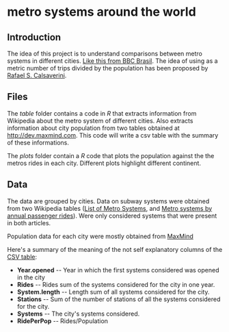 metro systems around the world 
==============================================

Introduction
-------------

The idea of this project is to understand comparisons between metro systems in different cities. [Like this from BBC Brasil](http://www.bbc.co.uk/portuguese/videos_e_fotos/2014/01/140102_china_metro_rp.shtml). The idea of ​​using as a metric number of trips divided by the population has been proposed by [Rafael S. Calsaverini](https://twitter.com/rcalsaverini/status/422701192045924352).

Files
----------

The *table* folder contains a code in *R* that extracts information from Wikipedia about the metro system of different cities. Also extracts information about city population from two tables obtained at http://dev.maxmind.com. This code will write a csv table with the summary of these informations.

The *plots* folder contain a *R* code that plots the population against the the metros rides in each city. Different plots highlight different continent. 

Data
----------

The data are grouped by cities. Data on subway systems were obtained from two Wikipedia tables ([List of Metro Systems](http://en.wikipedia.org/wiki/List_of_metro_systems), and [Metro systems by annual passenger rides](http://en.wikipedia.org/wiki/Metro_systems_by_annual_passenger_rides)). Were only considered systems that were present in both articles.

Population data for each city were mostly obtained from [MaxMind](http://www.maxmind.com/en/web_services_omni)

Here's a summary of the meaning of the not self explanatory columns of the [CSV table](https://github.com/celacanto/metro-systems-around-the-world/blob/master/table/subway.csv):

* **Year.opened** -- Year in which the first  systems considered was opened in the city
* **Rides** -- Rides sum of the systems considered for the city in one year.
* **System.length** -- Length sum of all systems considered for the city.
* **Stations** -- Sum of the number of stations of all the systems considered for the city.
* **Systems** -- The city's systems considered.
* **RidePerPop** -- Rides/Population
